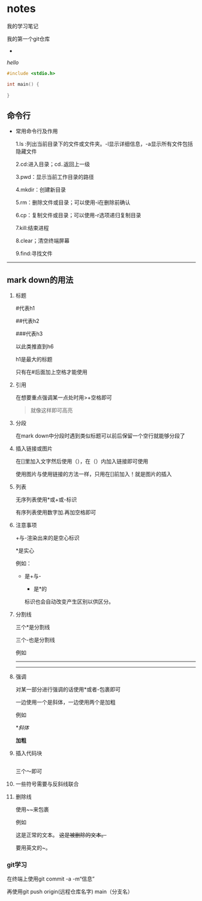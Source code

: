 
# notes

我的学习笔记

我的第一个git仓库

- 

*hello*

~~~c
#include <stdio.h>

int main() {
  
}
~~~

## 命令行



* 常用命令行及作用

  1.ls :列出当前目录下的文件或文件夹。-l显示详细信息，-a显示所有文件包括隐藏文件

  2.cd:进入目录；cd..返回上一级

  3.pwd：显示当前工作目录的路径

  4.mkdir：创建新目录

  5.rm：删除文件或目录；可以使用-i在删除前确认

  6.cp：复制文件或目录；可以使用-r选项递归复制目录

  7.kill:结束进程

  8.clear；清空终端屏幕

  9.find:寻找文件

***

## mark down的用法

1. 标题

   #代表h1

   ##代表h2

   ###代表h3

   以此类推直到h6

   h1是最大的标题

   只有在#后面加上空格才能使用

2. 引用

   在想要重点强调某一点处时用>+空格即可

   > 就像这样即可高亮

3. 分段

   在mark down中分段时遇到类似标题可以前后保留一个空行就能够分段了

4. 插入链接或图片

   在[]里加入文字然后使用（），在（）内加入链接即可使用

   使用图片与使用链接的方法一样，只用在[]前加入！就是图片的插入

5. 列表

   无序列表使用*或+或-标识

   有序列表使用数字加.再加空格即可

6. 注意事项

   +与-渲染出来的是空心标识

   *是实心

   例如：

   + 是+与-

     * 是*的

     标识也会自动改变产生区别以供区分。

7. 分割线

   三个*是分割线

   三个-也是分割线

   例如

   ***

   ---

8. 强调

   对某一部分进行强调的话使用*或者-包裹即可

   一边使用一个是斜体，一边使用两个是加粗

   例如

   **斜体*

   **加粗**

9. 插入代码块

   ~~~include 
   ~~~

   三个～即可

10. 一些符号需要与反斜线联合

11. 删除线

    使用~~来包裹

    例如

    这是正常的文本。
    ~~这是被删除的文本。~~
    
    要用英文的~。

### git学习

在终端上使用git commit -a -m“信息”

再使用git push origin(远程仓库名字) main（分支名）